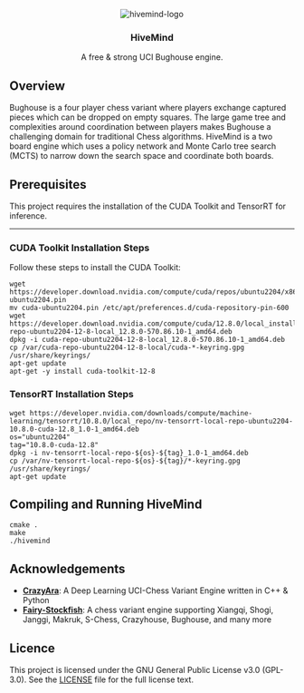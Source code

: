 <div align="center">
  
  ![hivemind-logo](https://github.com/aminwoo/hivemind/assets/124148472/d42c6a6e-ab2e-4d7a-bf90-4876d59c9558)
  
  <h3>HiveMind</h3>

  A free & strong UCI Bughouse engine.

</div>

## Overview
Bughouse is a four player chess variant where players exchange captured pieces which can be dropped on empty squares. The large game tree and complexities around coordination between players makes Bughouse a challenging domain for traditional Chess algorithms. HiveMind is a two board engine which uses a policy network and Monte Carlo tree search (MCTS) to narrow down the search space and coordinate both boards. 

## Prerequisites

This project requires the installation of the CUDA Toolkit and TensorRT for inference.

---

### CUDA Toolkit Installation Steps

Follow these steps to install the CUDA Toolkit:
```
wget https://developer.download.nvidia.com/compute/cuda/repos/ubuntu2204/x86_64/cuda-ubuntu2204.pin
mv cuda-ubuntu2204.pin /etc/apt/preferences.d/cuda-repository-pin-600
wget https://developer.download.nvidia.com/compute/cuda/12.8.0/local_installers/cuda-repo-ubuntu2204-12-8-local_12.8.0-570.86.10-1_amd64.deb
dpkg -i cuda-repo-ubuntu2204-12-8-local_12.8.0-570.86.10-1_amd64.deb
cp /var/cuda-repo-ubuntu2204-12-8-local/cuda-*-keyring.gpg /usr/share/keyrings/
apt-get update
apt-get -y install cuda-toolkit-12-8
```

### TensorRT Installation Steps 
```
wget https://developer.nvidia.com/downloads/compute/machine-learning/tensorrt/10.8.0/local_repo/nv-tensorrt-local-repo-ubuntu2204-10.8.0-cuda-12.8_1.0-1_amd64.deb
os="ubuntu2204"
tag="10.8.0-cuda-12.8"
dpkg -i nv-tensorrt-local-repo-${os}-${tag}_1.0-1_amd64.deb
cp /var/nv-tensorrt-local-repo-${os}-${tag}/*-keyring.gpg /usr/share/keyrings/
apt-get update
```

## Compiling and Running HiveMind

```
cmake .
make
./hivemind
```


## Acknowledgements

*   [**CrazyAra**](https://github.com/QueensGambit/CrazyAra/tree/master): A Deep Learning UCI-Chess Variant Engine written in C++ & Python
*   [**Fairy-Stockfish**](https://github.com/fairy-stockfish/Fairy-Stockfish): A chess variant engine supporting Xiangqi, Shogi, Janggi, Makruk, S-Chess, Crazyhouse, Bughouse, and many more

## Licence

This project is licensed under the GNU General Public License v3.0 (GPL-3.0). See the [LICENSE](https://github.com/aminwoo/hivemind/blob/master/LICENSE) file for the full license text.
